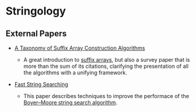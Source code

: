 # Stringology

## External Papers

* [A Taxonomy of Suffix Array Construction Algorithms](http://www.cas.mcmaster.ca/~bill/best/algorithms/07Taxonomy.pdf)
    - A great introduction to
      [suffix arrays](http://en.wikipedia.org/wiki/Suffix_array), but
      also a survey paper that is more than the sum of its citations,
      clarifying the presentation of all the algorithms with a
      unifying framework.

* [Fast String Searching](http://citeseerx.ist.psu.edu/viewdoc/download?doi=10.1.1.13.9460&rep=rep1&type=pdf)
    - This paper describes techniques to improve the performace of the [Boyer–Moore string search algorithm](https://en.wikipedia.org/wiki/Boyer%E2%80%93Moore_string_search_algorithm). 
